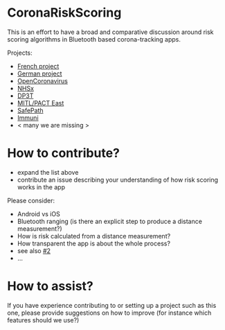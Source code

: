 # CoronaRiskScoring

This is an effort to have a broad and comparative discussion around risk scoring algorithms in Bluetooth based corona-tracking apps. 

Projects:
- [French project](https://gitlab.inria.fr/stopcovid19)
- [German project](https://github.com/corona-warn-app)
- [OpenCoronavirus](https://github.com/open-coronavirus)
- [NHSx](https://github.com/nhsx/)
- [DP3T](https://github.com/DP-3T/)
- [MITL/PACT East](https://github.com/mitll/)
- [SafePath](https://github.com/Path-Check)
- [Immuni](https://github.com/immuni-app)
- < many we are missing >


# How to contribute?

* expand the list above
* contribute an issue describing your understanding of how risk scoring works in the app

Please consider:
* Android vs iOS
* Bluetooth ranging (is there an explicit step to produce a distance measurement?)
* How is risk calculated from a distance measurement?
* How transparent the app is about the whole process?
* see also [#2](https://github.com/PersonalDataIO/CoronaRiskScoring/issues/2)
* ...

# How to assist?
If you have experience contributing to or setting up a project such as this one, please provide suggestions on how to improve (for instance which features should we use?)
